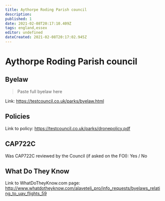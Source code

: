 ```yaml
---
title: Aythorpe Roding Parish council
description:
published: 1
date: 2021-02-08T20:17:10.409Z
tags: england,essex
editor: undefined
dateCreated: 2021-02-08T20:17:02.945Z
---
```


# Aythorpe Roding Parish council


## Byelaw
> Paste full byelaw here

Link:
https://testcouncil.co.uk/parks/byelaw.html

## Policies
Link to policy:
https://testcouncil.co.uk/parks/dronepolicy.pdf

## CAP722C

Was CAP722C reviewed by the Council (if asked on the FOI): Yes / No

## What Do They Know

Link to WhatDoTheyKnow.com page:
http://www.whatdotheyknow.com/alaveteli_pro/info_requests/byelaws_relating_to_uav_flights_59

